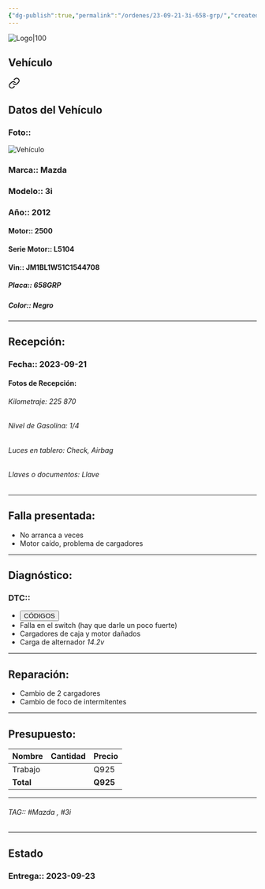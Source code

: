 ```yaml
---
{"dg-publish":true,"permalink":"/ordenes/23-09-21-3i-658-grp/","created":"","updated":""}
---
```


![Logo|100](http://drive.google.com/uc?export=view&id=137fl3TIZ0-PU8b-Pt0bsjclwHub_u78G)

## Vehículo

<div class="transclusion internal-embed is-loaded"><a class="markdown-embed-link" href="/vehiculos/mazda/3i-658-grp/#datos-del-vehiculo" aria-label="Open link"><svg xmlns="http://www.w3.org/2000/svg" width="24" height="24" viewBox="0 0 24 24" fill="none" stroke="currentColor" stroke-width="2" stroke-linecap="round" stroke-linejoin="round" class="svg-icon lucide-link"><path d="M10 13a5 5 0 0 0 7.54.54l3-3a5 5 0 0 0-7.07-7.07l-1.72 1.71"></path><path d="M14 11a5 5 0 0 0-7.54-.54l-3 3a5 5 0 0 0 7.07 7.07l1.71-1.71"></path></svg></a><div class="markdown-embed">



## Datos del Vehículo 
### Foto:: 
![Vehículo](http://drive.google.com/uc?export=view&id=1e5pzKAJs4x7ZIpXTqA5LBu8s6gTih7Wc)

### Marca:: Mazda 
### Modelo:: 3i
### Año:: 2012
#### Motor:: 2500
#### Serie Motor:: L5104
#### Vin:: JM1BL1W51C1544708
##### Placa:: 658GRP
##### Color:: Negro
---


</div></div>


## Recepción:
### Fecha:: 2023-09-21
#### Fotos de Recepción:

###### Kilometraje: 225 870
###### Nivel de Gasolina: 1/4
###### Luces en tablero: Check, Airbag
###### Llaves o documentos: Llave

---

## Falla presentada:
- No arranca a veces 
- Motor caído, problema de cargadores 


---

## Diagnóstico:
### DTC:: 

- <a href="http"><button class="btn success">CÓDIGOS</button></a>
- Falla en el switch (hay que darle un poco fuerte)
- Cargadores de caja y motor dañados 
- Carga de alternador *14.2v*

---
## Reparación:
- Cambio de 2 cargadores 
- Cambio de foco de intermitentes

---

## Presupuesto:

| Nombre | Cantidad | Precio |
| ------ | -------- | ------ |
| Trabajo        |          |   Q925     |
| **Total**       |        |    **Q925**    |

---

###### TAG:: #Mazda , #3i 

---

## Estado

### Entrega:: 2023-09-23